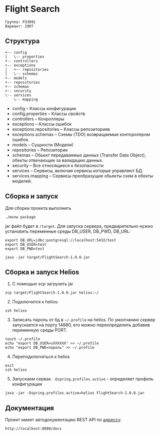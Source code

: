 # Flight Search
```text
Группа: P33091
Вариант: 1907
```
## Структура
```text
+-- config    
│   \-- properties
+-- controllers
+-- exceptions
│   +-- repositories
│   \-- schemas
+-- models
+-- repositories
+-- schemas
+-- security
\-- services
    \-- mapping

```
- config – Классы конфигурации
- config.properties – Классы свойств
- controllers – Конроллеры
- exceptions – Классы ошибок
- exceptions.repositories – Классы репозиториев
- exceptions.schemas – Схемы (TDO) возвращаемые конторолером ошибок.
- models – Сущности (Модели)
- repositories – Репозитории
- schemas – Обьект передаваемых данных (Transfer Data Object),
обекты отвечающие за валидацию данных.
- security – Все относящиеся к безопасности
- services – Сервисы, включая сервисы которые управляют БД.
- services.mapping – Сервисы преобразущие обьекты схем в обекты моделей.
## Сборка и запуск
Для сборки проекта выполнить
```shell
./mvnw package
```
jar файл будет в `/target`. Для запуска сервера, 
предварительно нужно установить переменные среды DB_USER, DB_PWD, DB_URL:
```shell
export DB_URL=jdbc:postgresql://localhost:5432/test
export DB_USER=test
export DB_PWD=test

java -jar target/FlightSearch-1.0.0.jar
```
## Сборка и запуск Helios
1. C помощью scp загрузить jar
```shell
scp target/FlightSearch-1.0.0.jar helios:~/
```
2. Подключится к helios:
```shell
ssh helios
```
3. Записать пароль от бд в `~/.profile` на helios. 
По умолчанию сервер запускается на порту 14880, 
его можно переопределить добавив переменную среды PORT.
```shell
touch ~/.profile
echo "export DB_USER=sXXXXXX" >> ~/.profile
echo "export DB_PWD=пароль" >> ~/.profile
```
4. Переподключиться к helios
```shell
exit
ssh helios
```
5. Запускаем сервак. `-Dspring.profiles.active` - определяет профиль конфигурации
```shell
java -jar -Dspring.profiles.active=helios FlightSearch-1.0.0.jar
```
## Документация
Проект имеет автодокументацию REST API по [адрессу](http://localhost:8080/docs):
```text
http://localhost:8080/docs
```
